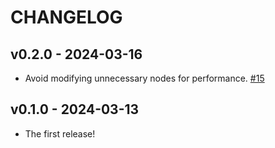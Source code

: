 # CHANGELOG

## v0.2.0 - 2024-03-16

* Avoid modifying unnecessary nodes for performance. [#15](https://github.com/pocke/activerecord-originator/pull/15)

## v0.1.0 - 2024-03-13

* The first release!
